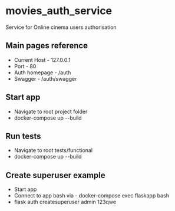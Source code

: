 # movies_auth_service
Service for Online cinema users authorisation

## Main pages reference
- Current Host - 127.0.0.1
- Port - 80
- Auth homepage - /auth
- Swagger - /auth/swagger

## Start app
- Navigate to root project folder
- docker-compose up --build

## Run tests
- Navigate to root tests/functional
- docker-compose up --build

## Create superuser example
- Start app
- Connect to app bash via - docker-compose exec flaskapp bash
- flask auth createsuperuser admin 123qwe

